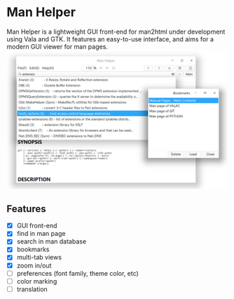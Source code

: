 # Man Helper
Man Helper is a lightweight GUI front-end for man2html under development using Vala and GTK. It features an easy-to-use interface, and aims for a modern GUI viewer for man pages.
![Man Helper Screenshot](./manhelper_screenshot.png?raw=true "Man Helper running on Deepin Linux")

## Features

- [x] GUI front-end
- [x] find in man page
- [x] search in man database
- [x] bookmarks
- [x] multi-tab views
- [x] zoom in/out
- [ ] preferences (font family, theme color, etc)
- [ ] color marking
- [ ] translation
